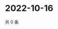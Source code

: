 # 2022-10-16

共 0 条

<!-- BEGIN WEIBO -->
<!-- 最后更新时间 Sun Oct 16 2022 20:34:59 GMT+0800 (China Standard Time) -->

<!-- END WEIBO -->
